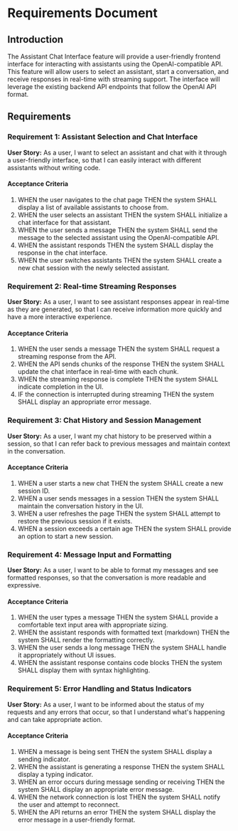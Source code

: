 # Requirements Document

## Introduction

The Assistant Chat Interface feature will provide a user-friendly frontend interface for interacting with assistants using the OpenAI-compatible API. This feature will allow users to select an assistant, start a conversation, and receive responses in real-time with streaming support. The interface will leverage the existing backend API endpoints that follow the OpenAI API format.

## Requirements

### Requirement 1: Assistant Selection and Chat Interface

**User Story:** As a user, I want to select an assistant and chat with it through a user-friendly interface, so that I can easily interact with different assistants without writing code.

#### Acceptance Criteria

1. WHEN the user navigates to the chat page THEN the system SHALL display a list of available assistants to choose from.
2. WHEN the user selects an assistant THEN the system SHALL initialize a chat interface for that assistant.
3. WHEN the user sends a message THEN the system SHALL send the message to the selected assistant using the OpenAI-compatible API.
4. WHEN the assistant responds THEN the system SHALL display the response in the chat interface.
5. WHEN the user switches assistants THEN the system SHALL create a new chat session with the newly selected assistant.

### Requirement 2: Real-time Streaming Responses

**User Story:** As a user, I want to see assistant responses appear in real-time as they are generated, so that I can receive information more quickly and have a more interactive experience.

#### Acceptance Criteria

1. WHEN the user sends a message THEN the system SHALL request a streaming response from the API.
2. WHEN the API sends chunks of the response THEN the system SHALL update the chat interface in real-time with each chunk.
3. WHEN the streaming response is complete THEN the system SHALL indicate completion in the UI.
4. IF the connection is interrupted during streaming THEN the system SHALL display an appropriate error message.

### Requirement 3: Chat History and Session Management

**User Story:** As a user, I want my chat history to be preserved within a session, so that I can refer back to previous messages and maintain context in the conversation.

#### Acceptance Criteria

1. WHEN a user starts a new chat THEN the system SHALL create a new session ID.
2. WHEN a user sends messages in a session THEN the system SHALL maintain the conversation history in the UI.
3. WHEN a user refreshes the page THEN the system SHALL attempt to restore the previous session if it exists.
4. WHEN a session exceeds a certain age THEN the system SHALL provide an option to start a new session.

### Requirement 4: Message Input and Formatting

**User Story:** As a user, I want to be able to format my messages and see formatted responses, so that the conversation is more readable and expressive.

#### Acceptance Criteria

1. WHEN the user types a message THEN the system SHALL provide a comfortable text input area with appropriate sizing.
2. WHEN the assistant responds with formatted text (markdown) THEN the system SHALL render the formatting correctly.
3. WHEN the user sends a long message THEN the system SHALL handle it appropriately without UI issues.
4. WHEN the assistant response contains code blocks THEN the system SHALL display them with syntax highlighting.

### Requirement 5: Error Handling and Status Indicators

**User Story:** As a user, I want to be informed about the status of my requests and any errors that occur, so that I understand what's happening and can take appropriate action.

#### Acceptance Criteria

1. WHEN a message is being sent THEN the system SHALL display a sending indicator.
2. WHEN the assistant is generating a response THEN the system SHALL display a typing indicator.
3. WHEN an error occurs during message sending or receiving THEN the system SHALL display an appropriate error message.
4. WHEN the network connection is lost THEN the system SHALL notify the user and attempt to reconnect.
5. WHEN the API returns an error THEN the system SHALL display the error message in a user-friendly format.